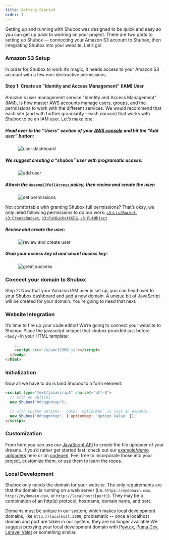 ```yaml
---
title: Getting Started
order: 1
---
```


Getting up and running with Shubox was designed to be quick and easy so you can
get up back to working on your project. There are two parts to setting up
Shubox — connecting your Amazon S3 account to Shubox, then integrating Shubox
into your website. Let’s go!

<h3 id="setup-amazon">Amazon S3 Setup</h3>

In order for Shubox to work it’s magic, it needs access to your Amazon S3
account with a few non-destructive permissions.

#### Step 1: Create an "Identity and Access Management" (IAM) User

Amazon's user management service "Identity and Access Management" (IAM), is how
master AWS accounts manage users, groups, and the permissions to work with the
different services. We would recommend that each site (and with further
granularity - each domain) that works with Shubox to be an IAM user. Let’s make
one:

##### Head over to the “Users” section of your [AWS console](https://console.aws.amazon.com/iam/home#/users) and hit the “Add user” button:

<figure class="shadow">
  <img src="/assets/1-user-dashboard.png" alt="user dashboard"/>
</figure>

##### We suggest creating a “shubox” user with programatic access:

<figure class="shadow">
  <img src="/assets/2-add-user.png" alt="add user"/>
</figure>

##### Attach the `AmazonS3FullAccess` policy, then review and create the user:

<figure class="shadow">
  <img src="/assets/3-permissions.png" alt="set permissions"/>
</figure>

Not comfortable with granting Shubox full permissions? That’s okay, we only
need following permissions to do our work:
[`s3:ListBucket`](http://docs.aws.amazon.com/AmazonS3/latest/API/RESTBucketGET.html),
[`s3:CreateBucket`](http://docs.aws.amazon.com/AmazonS3/latest/API/RESTBucketPUT.html),
[`s3:PutBucketCORS`](http://docs.aws.amazon.com/AmazonS3/latest/API/RESTBucketPUTcors.html),
[`s3:PutObject`](http://docs.aws.amazon.com/AmazonS3/latest/API/RESTBucketPUTcors.html)

##### Review and create the user:

<figure class="shadow">
  <img src="/assets/4-review.png" alt="review and create user"/>
</figure>

##### Grab your access key id and secret access key:

<figure class="shadow">
  <img src="/assets/5-success.png" alt="great success"/>
</figure>

<h3 id="setup-shubox">Connect your domain to Shubox</h3>

Step 2: Now that your Amazon IAM user is set up, you can head over to your Shubox
dashboard and [add a new domain](https://dashboard.shubox.io/domains/new). A
unique bit of JavaScript will be created for your domain. You’re going to need
that next.

<h3 id="setup-website">Website Integration</h3>

It’s time to fire up your code editor! We’re going to connect your website to
Shubox. Place the javascript snippet that shubox provided just before
`<body>` in your HTML template:

```html
    ...
    <script src="/x/abc12300.js"></script>
  </body>
</html>
```

### Initialization

Now all we have to do is bind Shubox to a form element:

```html
<script type="text/javascript" charset="utf-8">
  // with no options
  new Shubox("#dragndrop");

  // with custom options - note: `optionKey` is just an example
  new Shubox("#dragndrop", { optionKey: 'option value' });
</script>
```

### Customization

From here you can use our [JavaScript API](#JavaScriptAPI) to create the file
uploader of your dreams. If you’d rather get started fast, check out our
[example/demo uploaders](/demos) here or on
[codepen](http://codepen.io/shubox). Feel free to incorporate those into your
project, customize them, or use them to learn the ropes.

### Local Development

Shubox only needs the domain for your website. The only requirements are that
the domain is running on a web server (i.e. `https://mydomain.com`,
`http://mydomain.dev`, or `http://localhost:[port]`). They may be a combination
of an http(s) protocol, hostname, domain name, and port.

Domains must be unique in our system, which makes local development domains,
like `http://localhost:3000`, problematic -- once a localhost domain and port
are taken in our system, they are no longer available.We suggest proxying your
local development domain with [Pow.cx](http://pow.cx), [Puma Dev](https://github.com/puma/puma-dev), [Laravel Valet](https://laravel.com/docs/5.3/valet) or something similar.